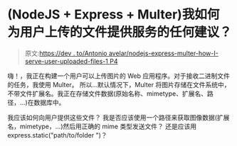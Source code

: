 # (NodeJS + Express + Multer)我如何为用户上传的文件提供服务的任何建议？

> 原文:[https://dev . to/Antonio avelar/nodejs-express-multer-how-I-serve-user-uploaded-files-1 P4](https://dev.to/antonioavelar/nodejs-express-multer-how-can-i-serve-user-uploaded-files-1p4)

嗨！，我正在构建一个用户可以上传图片的 Web 应用程序。对于接收二进制文件的任务，我使用 Multer。
所以...默认情况下，Multer 将图片存储在文件系统中，不带文件扩展名。我正在存储文件数据(原始名称、mimetype、扩展名、路径，...)在数据库中。

我应该如何向用户提供这些文件？
我是否应该使用一个路径来获取图像数据(扩展名，mimetype，...)然后用正确的 mime 类型发送文件？
还是应该用 express.static("path/to/folder ")？